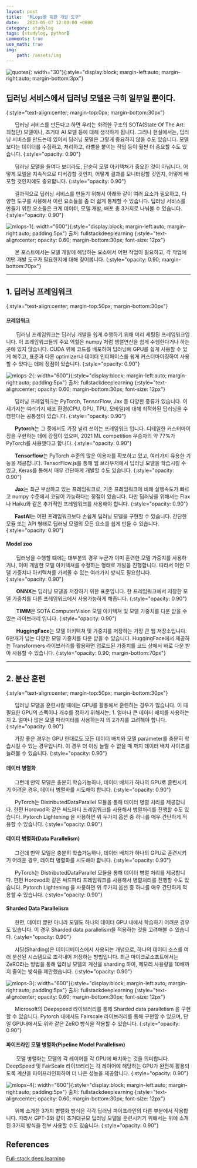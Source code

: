 ```yaml
---
layout: post
title:  "MLops를 위한 개발 도구"
date:   2023-05-07 12:00:00 +0800
category: studylog
tags: [studylog, python]
comments: true
use_math: true
img:
    path: /assets/img
---
```

![quotes](/assets/img/quotation_mark.jpeg){: width="30"}{:style="display:block; margin-left:auto; margin-right:auto; margin-bottom:3px"}
## 딥러닝 서비스에서 딥러닝 모델은 극히 일부일 뿐이다.
{:style="text-align:center; margin-top:0px; margin-bottom:30px"}

&nbsp;&nbsp;&nbsp;&nbsp;&nbsp;&nbsp;딥러닝 서비스를 만든다고 하면 우리는 화려한 구조의 SOTA(State Of The Art: 최첨단) 모델이나, 초거대 AI 모델 등에 대해 생각하게 됩니다. 그러나 현실에서는, 딥러닝 서비스를 만드는데 있어서 딥러닝 모델은 그렇게 중요하지 않을 수도 있습니다. 모델 보다는 데이터를 수집하고, 처리하고, 라벨을 붙이는 작업 등이 훨씬 더 중요할 수도 있습니다. 
{:style="opacity: 0.90"}

&nbsp;&nbsp;&nbsp;&nbsp;&nbsp;&nbsp;딥러닝 모델을 들여다 보더라도, 단순히 모델 아키텍쳐가 중요한 것이 아닙니다. 어떻게 모델을 지속적으로 디버깅할 것인지, 어떻게 결과를 모니터링할 것인지, 어떻게 배포할 것인지에도 중요합니다.
{:style="opacity: 0.90"}

&nbsp;&nbsp;&nbsp;&nbsp;&nbsp;&nbsp;결과적으로 딥러닝 서비스를 만들기 위해서 아래와 같이 여러 요소가 필요하고, 다양한 도구를 사용해서 이런 요소들을 좀 더 쉽게 통제할 수 있습니다. 딥러닝 서비스를 만들기 위한 요소들은 크게 데이터, 모델 개발, 배포 총 3가지로 나눠볼 수 있습니다. 
{:style="opacity: 0.90"}

![mlops-1](/assets/img/2023-05-07/mlops-1.png){: width="600"}{:style="display:block; margin-left:auto; margin-right:auto; padding:5px"} 
출처: fullstackdeeplearning
{:style="text-align:center; opacity: 0.60; margin-bottom:30px; font-size: 12px"}

&nbsp;&nbsp;&nbsp;&nbsp;&nbsp;&nbsp;본 포스트에서는 모델 개발에 해당하는 요소에서 어떤 작업이 필요하고, 각 작업에 어떤 개발 도구가 필요한지에 대해 짚어봅니다.
{:style="opacity: 0.90; margin-bottom:70px"}

---

## 1. 딥러닝 프레임워크
{:style="text-align:center; margin-top:50px; margin-bottom:30px"}

#### 프레임워크

&nbsp;&nbsp;&nbsp;&nbsp;&nbsp;&nbsp; 딥러닝 프레임워크는 딥러닝 개발을 쉽게 수행하기 위해 미리 세팅된 프레임워크입니다. 이 프레임워크들의 주요 역할은 numpy 처럼 행렬연산을 쉽게 수행한다거나 하는 곳에 있지 않습니다. CUDA 위에 코드를 배포하여 딥러닝에 GPU를 쉽게 사용할 수 있게 해주고, 표준과 다른 optimizer나 데이터 인터페이스를 쉽게 커스터마이징하여 사용할 수 있다는 데에 장점이 있습니다.
{:style="opacity: 0.90"}

![mlops-2](/assets/img/2023-05-07/mlops-2.png){: width="600"}{:style="display:block; margin-left:auto; margin-right:auto; padding:5px"} 
출처: fullstackdeeplearning
{:style="text-align:center; opacity: 0.60; margin-bottom:30px; font-size: 12px"}

&nbsp;&nbsp;&nbsp;&nbsp;&nbsp;&nbsp;딥러닝 프레임워크는 PyTorch, TensorFlow, Jax 등 다양한 종류가 있습니다. 이 세가지는 여러가지 배포 환경(CPU, GPU, TPU, 모바일)에 대해 최적화된 딥러닝을 수행한다는 공통점이 있습니다.
{:style="opacity: 0.90"}

&nbsp;&nbsp;&nbsp;&nbsp;&nbsp;&nbsp;**Pytorch**는 그 중에서도 가장 널리 쓰이는 프레임워크 입니다. 디테일한 커스터마이징을 구현하는 데에 강점이 있으며, 2021 ML competition 우승자의 약 77%가 PyTorch를 사용했다고 합니다.
{:style="opacity: 0.90"}

&nbsp;&nbsp;&nbsp;&nbsp;&nbsp;&nbsp;**Tensorflow**는 PyTorch 수준의 많은 이용자를 확보하고 있고, 여러가지 유용한 기능을 제공합니다. TensorFlow.js를 통해 웹 브라우저에서 딥러닝 모델을 학습시킬 수 있고, Keras를 통해서 매우 간단하게 개발할 수도 있습니다.
{:style="opacity: 0.90"}

&nbsp;&nbsp;&nbsp;&nbsp;&nbsp;&nbsp;**Jax**는 최근 부상하고 있는 프레임워크로, 기존 프레임워크에 비해 실행속도가 빠르고 numpy 수준에서 코딩이 가능하다는 장점이 있습니다. 다만 딥러닝을 위해서는 Flax나 Haiku와 같은 추가적인 프레임워크를 사용해야 합니다.
{:style="opacity: 0.90"}

&nbsp;&nbsp;&nbsp;&nbsp;&nbsp;&nbsp;**FastAI**는 어떤 프레임워크보다 손쉽게 딥러닝 모델을 구현할 수 있습니다. 간단한 모듈 또는 API 형태로 딥러닝 모델의 모든 요소를 쉽게 만들 수 있습니다.
{:style="opacity: 0.90"}

#### Model zoo

&nbsp;&nbsp;&nbsp;&nbsp;&nbsp;&nbsp; 딥러닝을 수행할 떄에는 대부분의 경우 누군가 이미 훈련한 모델 가중치를 사용하거나, 이미 개발한 모델 아키텍쳐를 수정하는 형태로 개발을 진행합니다. 따라서 이런 모델 가중치나 아키텍쳐를 가져올 수 있는 여러가지 방식도 필요합니다.
{:style="opacity: 0.90"}

&nbsp;&nbsp;&nbsp;&nbsp;&nbsp;&nbsp; **ONNX**는 딥러닝 모델을 저장하기 위한 표준입니다. 한 프레임워크에서 저장한 모델 가중치를 다른 프레임워크에서 사용가능하게 해줍니다. 
{:style="opacity: 0.90"}

&nbsp;&nbsp;&nbsp;&nbsp;&nbsp;&nbsp; **TIMM**은 SOTA ComputerVision 모델 아키텍쳐 및 모델 가중치를 다운 받을 수 있는 라이브러리 입니다.
{:style="opacity: 0.90"}

&nbsp;&nbsp;&nbsp;&nbsp;&nbsp;&nbsp; **HuggingFace**는 모델 아키텍쳐 및 가중치를 저장하는 가장 큰 웹 저장소입니다. 6만개가 넘는 다양한 모델 가중치를 다운 받을 수 있습니다. HuggingFace에서 제공하는 Transformers 라이브러리를 활용하면 업로드된 가중치를 코드 상에서 바로 다운 받아 사용할 수 있습니다.
{:style="opacity: 0.90; margin-bottom:70px"}

---


## 2. 분산 훈련
{:style="text-align:center; margin-top:50px; margin-bottom:30px"}

&nbsp;&nbsp;&nbsp;&nbsp;&nbsp;&nbsp;딥러닝 모델을 훈련시킬 때에는 GPU를 활용해서 훈련하는 경우가 많습니다. 이 때 필요한 GPU의 스펙이나 개수를 정하기 위해서는, 1. 얼마나 큰 데이터 배치를 사용하는지 2. 얼마나 많은 모델 파라미터를 사용하는지 의 2가지를 고려해야 합니다.
{:style="opacity: 0.90"}

&nbsp;&nbsp;&nbsp;&nbsp;&nbsp;&nbsp;가장 좋은 경우는 GPU 한대로도 모든 데이터 배치와 모델 parameter를 충분히 학습시킬 수 있는 경우입니다. 이 경우 더 이상 늘릴 수 없을 때 까지 데이터 배치 사이즈를 늘려볼 수 있습니다.
{:style="opacity: 0.90"}

#### 데이터 병렬화
&nbsp;&nbsp;&nbsp;&nbsp;&nbsp;&nbsp;그런데 만약 모델은 충분히 학습가능하나, 데이터 배치가 하나의 GPU로 훈련시키기 어려운 경우, 데이터 병렬화를 시도해야 합니다. 
{:style="opacity: 0.90"}

&nbsp;&nbsp;&nbsp;&nbsp;&nbsp;&nbsp;PyTorch는 DistributedDataParallel 모듈을 통해 데이터 병렬 처리를 제공합니다. 한편 Horovod와 같은 써드파티 프레임워크를 사용해서 병렬처리를 진행할 수도 있습니다. Pytorch Lightening 을 사용하면 위 두가지 옵션 중 하나를 매우 간단하게 적용할 수 있습니다.
{:style="opacity: 0.90"}

#### 데이터 병렬화(Data Parallelism)
&nbsp;&nbsp;&nbsp;&nbsp;&nbsp;&nbsp;그런데 만약 모델은 충분히 학습가능하나, 데이터 배치가 하나의 GPU로 훈련시키기 어려운 경우, 데이터 병렬화를 시도해야 합니다. 
{:style="opacity: 0.90"}

&nbsp;&nbsp;&nbsp;&nbsp;&nbsp;&nbsp;PyTorch는 DistributedDataParallel 모듈을 통해 데이터 병렬 처리를 제공합니다. 한편 Horovod와 같은 써드파티 프레임워크를 사용해서 병렬처리를 진행할 수도 있습니다. Pytorch Lightening 을 사용하면 위 두가지 옵션 중 하나를 매우 간단하게 적용할 수 있습니다.
{:style="opacity: 0.90"}

#### Sharded Data Parallelism
&nbsp;&nbsp;&nbsp;&nbsp;&nbsp;&nbsp;한편, 데이터 뿐만 아니라 모델도 하나의 데이터 GPU 내에서 학습하기 어려운 경우도 있습니다. 이 경우 Sharded data parallelism을 적용하는 것을 고려해볼 수 있습니다.
{:style="opacity: 0.90"}

&nbsp;&nbsp;&nbsp;&nbsp;&nbsp;&nbsp;샤딩(Sharding)은 데이터베이스에서 사용되는 개념으로, 하나의 데이터 소스를 여러 분산된 시스템으로 조각내어 저장하는 방법입니다. 최근 마이크로소프트에서는 ZeRO라는 방법을 통해 딥러닝 모델의 계산을 sharding 하여, 메모리 사용량을 10배까지 줄이는 방식을 제안했습니다. 
{:style="opacity: 0.90"}

![mlops-3](/assets/img/2023-05-07/mlops-3.png){: width="600"}{:style="display:block; margin-left:auto; margin-right:auto; padding:5px"} 
출처: fullstackdeeplearning
{:style="text-align:center; opacity: 0.60; margin-bottom:30px; font-size: 12px"}

&nbsp;&nbsp;&nbsp;&nbsp;&nbsp;&nbsp;Microsoft의 Deepspeed 라이브러리를 통해 Sharded data parallelism 을 구현할 수 있습니다. Pytorch 내에서도 Fairscale 라이브러리를 통해 구현할 수 있으며, 단일 GPU내에서도 위와 같은 ZeRO 방식을 적용할 수 있습니다.
{:style="opacity: 0.90"}

#### 파이프라인 모델 병렬화(Pipeline Model Parallelism)
&nbsp;&nbsp;&nbsp;&nbsp;&nbsp;&nbsp; 모델 병렬화는 모델의 각 레이어를 각 GPU에 배치하는 것을 의미합니다. DeepSpeed 및 FairScale 라이브러리는 각 레이어에 해당하는 GPU가 완전히 활용되도록 계산을 파이프라인화하여 더 나은 성능을 제공합니다.
{:style="opacity: 0.90"}

![mlops-4](/assets/img/2023-05-07/mlops-4.png){: width="600"}{:style="display:block; margin-left:auto; margin-right:auto; padding:5px"} 
출처: fullstackdeeplearning
{:style="text-align:center; opacity: 0.60; margin-bottom:30px; font-size: 12px"}

&nbsp;&nbsp;&nbsp;&nbsp;&nbsp;&nbsp;위에 소개한 3가지 병렬화 방식은 각각 딥러닝 파이프라인의 다른 부분에서 작용합니다. 따라서 GPT-3와 같이 초거대규모 딥러닝 모델을 훈련시키기 위해서는 위에 소개된 3가지 방식을 전부 사용할 수도 있습니다. 
{:style="opacity: 0.90"}

## References
[Full-stack deep learning](https://fullstackdeeplearning.com/course/2022/)